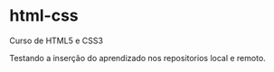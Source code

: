 # html-css
Curso de HTML5 e CSS3

Testando a inserção do aprendizado nos repositorios local e remoto.